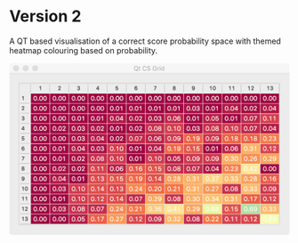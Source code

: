 # Version 2

A QT based visualisation of a correct score probability space
with themed heatmap colouring based on probability.

![](./images/spectral.png)
